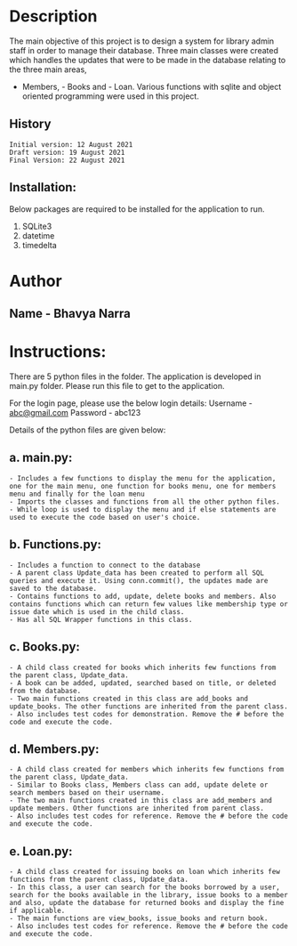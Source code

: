 # Description
The main objective of this project is to design a system for library admin staff in order to manage their database. 
Three main classes were created which handles the updates that were to be made in the database relating to the three main areas,
 - Members, - Books and - Loan. Various functions with sqlite and object oriented programming were used in this project.

## History
	Initial version: 12 August 2021
	Draft version: 19 August 2021
	Final Version: 22 August 2021

## Installation:
Below packages are required to be installed for the application to run.
1. SQLite3
2. datetime
3. timedelta

# Author
## Name - Bhavya Narra

# Instructions:
There are 5 python files in the folder. The application is developed in main.py folder. Please run this file to get to the application.

For the login page, please use the below login details:
Username - abc@gmail.com
Password - abc123

Details of the python files are given below:

## a. main.py:
	- Includes a few functions to display the menu for the application, one for the main menu, one function for books menu, one for members menu and finally for the loan menu
	- Imports the classes and functions from all the other python files.
	- While loop is used to display the menu and if else statements are used to execute the code based on user's choice.

## b. Functions.py:
	- Includes a function to connect to the database
	- A parent class Update_data has been created to perform all SQL queries and execute it. Using conn.commit(), the updates made are saved to the database.
	- Contains functions to add, update, delete books and members. Also contains functions which can return few values like membership type or issue date which is used in the child class.
	- Has all SQL Wrapper functions in this class.

## c. Books.py:
	- A child class created for books which inherits few functions from the parent class, Update_data.
	- A book can be added, updated, searched based on title, or deleted from the database.
	- Two main functions created in this class are add_books and update_books. The other functions are inherited from the parent class.
	- Also includes test codes for demonstration. Remove the # before the code and execute the code.

## d. Members.py:
	- A child class created for members which inherits few functions from the parent class, Update_data.
	- Similar to Books class, Members class can add, update delete or search members based on their username.
	- The two main functions created in this class are add_members and update members. Other functions are inherited from parent class.
	- Also includes test codes for reference. Remove the # before the code and execute the code.

## e. Loan.py:
	- A child class created for issuing books on loan which inherits few functions from the parent class, Update_data.
	- In this class, a user can search for the books borrowed by a user, search for the books available in the library, issue books to a member and also, update the database for returned books and display the fine if applicable.
	- The main functions are view_books, issue_books and return book.
	- Also includes test codes for reference. Remove the # before the code and execute the code.